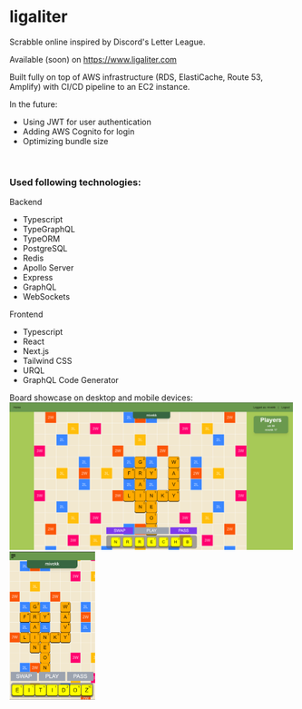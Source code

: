 # ligaliter

Scrabble online inspired by Discord's Letter League.

Available (soon) on https://www.ligaliter.com

Built fully on top of AWS infrastructure (RDS, ElastiCache, Route 53, Amplify) with CI/CD pipeline to an EC2 instance.

In the future:

- Using JWT for user authentication
- Adding AWS Cognito for login
- Optimizing bundle size

<br />
<h3>Used following technologies:</h3>

Backend

- Typescript
- TypeGraphQL
- TypeORM
- PostgreSQL
- Redis
- Apollo Server
- Express
- GraphQL
- WebSockets

Frontend

- Typescript
- React
- Next.js
- Tailwind CSS
- URQL
- GraphQL Code Generator

Board showcase on desktop and mobile devices:
<br />
<img src="readme_images/desktop_showcase.png" alt="desktop board showcase" width="500px">
<img src="readme_images/mobile_showcase.png" alt="desktop board showcase" width="151px">
